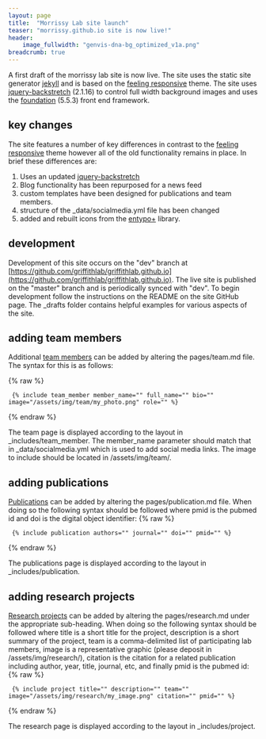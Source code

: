 ```yaml
---
layout: page
title:  "Morrissy Lab site launch"
teaser: "morrissy.github.io site is now live!"
header:
    image_fullwidth: "genvis-dna-bg_optimized_v1a.png"
breadcrumb: true
---
```


A first draft of the morrissy lab site is now live. The site uses the static site generator [jekyll](https://jekyllrb.com/) and is based on the [feeling responsive](https://github.com/Phlow/feeling-responsive) theme. The site uses [jquery-backstretch](https://github.com/jquery-backstretch/jquery-backstretch) (2.1.16) to control full width background images and uses the [foundation](https://foundation.zurb.com/) (5.5.3) front end framework.

## key changes

The site features a number of key differences in contrast to the [feeling responsive](https://github.com/Phlow/feeling-responsive) theme however all of the old functionality remains in place. In brief these differences are:

1. Uses an updated [jquery-backstretch](https://github.com/jquery-backstretch/jquery-backstretch)
2. Blog functionality has been repurposed for a news feed
3. custom templates have been designed for publications and team members.
4. structure of the _data/socialmedia.yml file has been changed
5. added and rebuilt icons from the [entypo+](http://www.entypo.com/) library.

## development

Development of this site occurs on the "dev" branch at [https://github.com/griffithlab/griffithlab.github.io](https://github.com/griffithlab/griffithlab.github.io). The live site is published on the "master" branch and is periodically synced with "dev". To begin development follow the instructions on the README on the site GitHub page. The _drafts folder contains helpful examples for various aspects of the site.

## adding team members

Additional [team members](/team/) can be added by altering the pages/team.md file. The syntax for this is as follows:

{% raw %}
~~~~
 {% include team_member member_name="" full_name="" bio="" image="/assets/img/team/my_photo.png" role="" %}
~~~~
{% endraw %}

The team page is displayed according to the layout in _includes/team_member. The member_name parameter should match that in _data/socialmedia.yml which is used to add social media links. The image to include should be located in /assets/img/team/.

## adding publications

[Publications](/publications/) can be added by altering the pages/publication.md file. When doing so the following syntax should be followed where pmid is the pubmed id and doi is the digital object identifier:
{% raw %}
~~~~
 {% include publication authors="" journal="" doi="" pmid="" %}
~~~~
{% endraw %}

The publications page is displayed according to the layout in _includes/publication.

## adding research projects

[Research projects](/research/) can be added by altering the pages/research.md under the appropriate sub-heading. When doing so the following syntax should be followed where title is a short title for the project, description is a short summary of the project, team is a comma-delimited list of participating lab members, image is a representative graphic (please deposit in /assets/img/research/), citation is the citation for a related publication including author, year, title, journal, etc, and finally pmid is the pubmed id: 
{% raw %}
~~~~
 {% include project title="" description="" team="" image="/assets/img/research/my_image.png" citation="" pmid="" %}
~~~~
{% endraw %}

The research page is displayed according to the layout in _includes/project.
  

